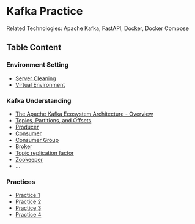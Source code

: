 # Kafka Practice

Related Technologies: Apache Kafka, FastAPI, Docker, Docker Compose

## Table Content

### Environment Setting

- [Server Cleaning](docs/wiki/clean_server.md)
- [Virtual Environment](docs/wiki/environment_setup.md)

### Kafka Understanding

- [The Apache Kafka Ecosystem Architecture - Overview]()
- [Topics, Partitions, and Offsets](docs/wiki/topic_partition_offset.md)
- [Producer](docs/wiki/producer.md)
- [Consumer](docs/wiki/consumer.md)
- [Consumer Group](docs/wiki/consumer_group.md)
- [Broker](docs/wiki/broker.md)
- [Topic replication factor](docs/wiki/topic_replication_factor.md)
- [Zookeeper](docs/wiki/zookeeper.md)
- ...

### Practices

- [Practice 1](docs/wiki/practices/practice1.md)
- [Practice 2](docs/wiki/practices/practice2.md)
- [Practice 3](docs/wiki/practices/practice3.md)
- [Practice 4]()
